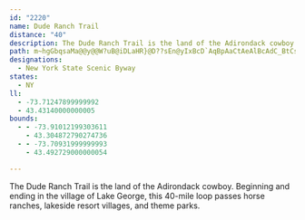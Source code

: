 ```yaml
---
id: "2220"
name: Dude Ranch Trail
distance: "40"
description: The Dude Ranch Trail is the land of the Adirondack cowboy.  Beginning and ending in the village of Lake George, this 40-mile loop passes horse ranches, lakeside resort villages, and theme parks.
path: m~hgGbqsaMa@@y@@W?uB@iDLaHR}@D??sEn@yIxBcD`AqBpAaCtAeAlBcAdC_BtCsAlAcBfAiCn@mCFaKyAeMBiCTyM~DuAXeb@xBaC?iFYaYyDiq@gM_YwEkHcBeP{EwAk@yCuBoBuBaHkJ_CkCyAgAqH_D{FqDuJwGaBwAy@gAsAkCcAsDOgAUmBc@oIiEcm@iAmIcC{Kq@wFQqFTqq@IkC[kCiAsDuKyOm@aAq@gBY{AScC?kBHgAl@mENeCCiBUgCOo@o@kBsB_EaHkOcAuAoAiAcBeAcA[_Ca@gG?yAImBi@y@c@wCuByD{DyCkEe@w@q@iBi@_DKyBJgTGoIiAeQYgHEqDi@gHq@uEmFkYiAuEcGkRyAeEu@yAqF{Iy@uBO{@S{AEiCHmBbAqIHyCC{AiD_a@}@mFk@sBmA_DyC}EsQyOsDmDoByBuG{I_AaB_AkDYmCoA{Ti@gCc@mAeBwCwCgCgImG_AmA}DiHyB_GsAoIs@_GYiBsCeLoAgEy@aCm@_AcJcL}DkHaGdDsBr@iCl@aLlAcDXYMcBNcG|@iOdE{OxC_LzCoCd@mE@}AQo[_K_FyAwUlCyDtAw@h@g@h@sAlCsMzYkAzAsAx@oCjAuEzBaAt@}AzA}D~EmBtCoChFmBjC_DvCaR`MkB~BsDvFyBdF}BhD}BjBqOfFwBvBcBnCcGrNsBxCiAtAwG|F}GnF_M~IiQhKgGtCuN`GaIxDcG`Ec_@xZ{CvBoOxHkFvAoDb@uXJoDr@cDbB}@r@oAxAsB`EmAlDeBrI_DpRs@dCy@nBw@rAsE~FmD|CuD|GnC`EjFxDg@zFKlC?vB^hPXfCd@xAfBhDp@^rLBj@Dh@Z^v@Jr@jChTh@fDbDnLjAjBpClCbChA~AjA|AhAj@~@Lz@CdAoBlKc@lDIrA\dGd@tEXjBrA|EN~@d@`OHvKTvAfB`EdAdBd@X|ARhA|@b@lANpAY|FSlAe@v@m@n@yDpCm@v@W`Bc@lFCn@H`B\vApA~Cr@fApDjEt@jAl@tAz@|Cl@fDN`B?xAYxCe@~Ai@~@qHrKqH|IhBxDdB`GzB`Gt@dCZdBzApKf@|Bl@`BrBrElDvExAjElDtGh@tAz@`DfBbKnB`Ix@dEHhAZrM^pF`DbSx@`Dt@lBbBbC|BvBnB`AlAN|B?tANjJdEfHnBtACjFcCz@?fPhDpJfCnD~AzIlFxGrEpCdCxAbC|AjBbFhDlAnAnSrYbAx@tAv@vHtBx@X|AdAzApCtHrPxCvEl@l@nBdBxDdBhC`@dJ?zKe@pGx@nEZ`AAbD[~B?zKzBrFj@v@VjBzAhLlMfIdI|VzYzGfGbGpDxAt@|C|@fOhDdEdAtDrAlAr@n@l@b@p@dAdCf@tBFv@FbCCnAe@|DcB`KIdABdAp@~D`E~Jr@nDZpCBbDIhB_@vCi@tBs@hBo@fAsFlGs@jAoAbC}@dDgD|UoApHe@bCs@|BoAxC_@~AjBj@rAOfCsBdF_DjBUbAeAj@kBb@_A|@gArI{GrCsBfFsCrCqBrDyDbCyClEaIzEwHnAeChBiFhGcSpAiCp@gA|A_BfFaDbBkBfH_Nn@sApEmMJk@T_FL_@dA{BhBiB`GqDhP_F`[eI`MkBj@U`@m@tAqCX_@dBsAzBq@tCC|Pf@h@G`@UzDoCp@YlCa@nNY|EL|B\bBp@xDvDdCfD`A~@nAl@t@TlOvBhRxDxBJ`ASfBo@|EcDbCiAvDgAxBa@lGe@jKSh@IrF}A|BiAd@a@x@oAbDaIrBgCrA{BvBgGp@sApAsAdCsBbBkBdBuCvEyKlAgBbFyFpE_Gz@}@tGwD`PuEtJeDpEgAfKkAfEMvLF`Gb@~AKxUaH|A_AlAcAtDiE|@yApGaNjBkBzDwClOoTh@qA
designations:
  - New York State Scenic Byway
states:
  - NY
ll:
  - -73.71247899999992
  - 43.43140000000005
bounds:
  - - -73.91012199303611
    - 43.304872790274736
  - - -73.70931999999993
    - 43.492729000000054

---
```


The Dude Ranch Trail is the land of the Adirondack cowboy.  Beginning and ending in the village of Lake George, this 40-mile loop passes horse ranches, lakeside resort villages, and theme parks.
